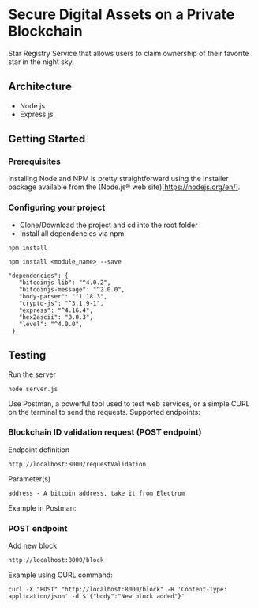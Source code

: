 # Secure Digital Assets on a Private Blockchain

Star Registry Service that allows users to claim ownership of their favorite star in the night sky.

## Architecture
- Node.js
- Express.js

## Getting Started

### Prerequisites

Installing Node and NPM is pretty straightforward using the installer package available from the (Node.js® web site)[https://nodejs.org/en/].

### Configuring your project
- Clone/Download the project and cd into the root folder
- Install all dependencies via npm.
```
npm install
```

```
npm install <module_name> --save
```

```
"dependencies": {
   "bitcoinjs-lib": "^4.0.2",
   "bitcoinjs-message": "^2.0.0",
   "body-parser": "^1.18.3",
   "crypto-js": "^3.1.9-1",
   "express": "^4.16.4",
   "hex2ascii": "0.0.3",
   "level": "^4.0.0",
 }
```

## Testing

Run the server

```
node server.js
```

Use Postman, a powerful tool used to test web services, or a simple CURL on the terminal to send the requests. Supported endpoints:

### Blockchain ID validation request (POST endpoint)
Endpoint definition
```
http://localhost:8000/requestValidation
```
Parameter(s)
```
address - A bitcoin address, take it from Electrum
```

Example in Postman:


### POST endpoint
Add new block
```
http://localhost:8000/block
```

Example using CURL command:

```
curl -X "POST" "http://localhost:8000/block" -H 'Content-Type: application/json' -d $'{"body":"New block added"}'
```
